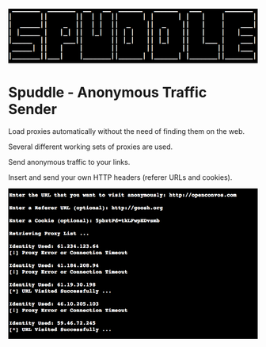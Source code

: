 ![alt tag](https://raw.githubusercontent.com/donkeyrepos/spuddle/master/resources/logo.png)

# <b>Spuddle - Anonymous Traffic Sender</b>

Load proxies automatically without the need of finding them on the web.

Several different working sets of proxies are used.

Send anonymous traffic to your links.

Insert and send your own HTTP headers (referer URLs and cookies).

![alt tag](https://raw.githubusercontent.com/donkeyrepos/spuddle/master/resources/example.png)
